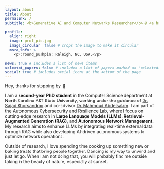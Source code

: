 ```yaml
---
layout: about
title: About
permalink: /
subtitle: <b>Generative AI and Computer Networks Researcher</b> @ <a href='https://www.ncat.edu/'>North Carolina A&T State University</a>

profile:
  align: right
  image: prof_pic.jpg
  image_circular: false # crops the image to make it circular
  more_info: >
    <p>:round_pushpin: Raleigh, NC, USA.</p>

news: true # includes a list of news items
selected_papers: false # includes a list of papers marked as "selected={true}"
social: true # includes social icons at the bottom of the page
---
```


Hey, thanks for stopping by! 👋

I am a **second-year PhD student** in the Computer Science department at North Carolina A&T State University, working under the guidance of <a href="https://www.linkedin.com/in/sajad-khorsandroo-77b19679/">Dr. Sajad Khorsandroo</a> and co-advisor <a href="http://www.mabdelsalam.com/">Dr. Mahmoud Abdelsalam</a>. I am part of the Autonomous Cybersecurity and Resilience Lab, where I focus on cutting-edge research in **Large Language Models (LLMs)**, **Retrieval-Augmented Generation (RAG)**, and **Autonomous Network Management**. My research aims to enhance LLMs by integrating real-time external data through RAG while also developing AI-driven autonomous systems to optimize network operations.

Outside of research, I love spending time cooking up something new or baking treats that bring people together. Dancing is my way to unwind and just let go. When I am not doing that, you will probably find me outside taking in the beauty of nature, especially at sunset. 
